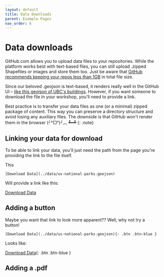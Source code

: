 ```yaml
---
layout: default
title: Data Downloads
parent: Example Pages
nav_order: 6
---
```

# Data downloads
GitHub.com allows you to upload data files to your repositories. While the platform works best with text-based files, you can still upload .zipped Shapefiles or images and store them too. Just be aware that [GitHub recommends keeping your repos less than 1GB](https://docs.github.com/en/free-pro-team@latest/github/managing-large-files/what-is-my-disk-quota#file-and-repository-size-limitations) in total file size.

Since our beloved .geojson is text-based, it renders really well in the GitHub UI – [like this geojson of UBC's buildings](https://github.com/UBCGeodata/ubc-geospatial-opendata/blob/master/ubcv/locations/geojson/ubcv_buildings.geojson). However, if you want someone to download the file in your workshop, you'll need to provide a link.

Best practice is to transfer your data files as one (or a minimal) zipped package of content. This way you can preserve a directory structure and avoid losing any auxiliary files. The downside is that GitHub won't render them in the browser (╯°□°)╯︵ ┻━┻
{: .note}

## Linking your data for download

To be able to link your data, you'll just need the path from the page you're providing the link to the file itself.

This
```
[Download Data](../data/us-national-parks.geojson)
```
Will provide a link like this:

[Download Data](../data/us-national-parks.geojson)

## Adding a button
Maybe you want that link to look more apparent?? Well, why not try a button!

```
[Download Data](../data/us-national-parks.geojson){: .btn .btn-blue }
```
Looks like:    

[Download Data](../data/us-national-parks.geojson){: .btn .btn-blue }


## Adding a .pdf
